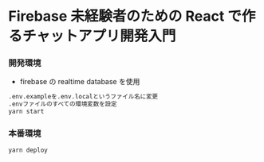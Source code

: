 # Firebase 未経験者のための React で作るチャットアプリ開発入門

### 開発環境

- firebase の realtime database を使用

```sh
.env.exampleを.env.localというファイル名に変更
.envファイルのすべての環境変数を設定
yarn start
```

### 本番環境

```sh
yarn deploy
```
